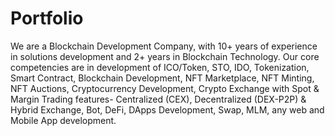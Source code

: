 # Portfolio
We are a Blockchain Development Company, with 10+ years of experience in solutions development and 2+ years in Blockchain Technology.  Our core competencies are in development of ICO/Token, STO, IDO, Tokenization,  Smart Contract, Blockchain Development, NFT Marketplace, NFT Minting, NFT Auctions, Cryptocurrency Development, Crypto Exchange with Spot &amp; Margin Trading features- Centralized (CEX), Decentralized (DEX-P2P) &amp; Hybrid Exchange, Bot, DeFi, DApps Development, Swap, MLM, any web and Mobile App development.

